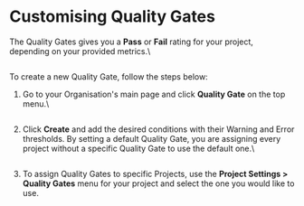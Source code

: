 # Customising Quality Gates

The Quality Gates gives you a **Pass** or **Fail** rating for your project, depending on your provided metrics.\


<figure><img src="https://cdn.document360.io/8711f4e7-c040-4616-aac9-d947f87e4619/Images/Documentation/image(252).png" alt=""><figcaption></figcaption></figure>

To create a new Quality Gate, follow the steps below:

1.  Go to your Organisation's main page and click **Quality Gate** on the top menu.\


    <figure><img src="https://cdn.document360.io/8711f4e7-c040-4616-aac9-d947f87e4619/Images/Documentation/image(253).png" alt=""><figcaption></figcaption></figure>
2.  Click **Create** and add the desired conditions with their Warning and Error thresholds. By setting a default Quality Gate, you are assigning every project without a specific Quality Gate to use the default one.\


    <figure><img src="https://cdn.document360.io/8711f4e7-c040-4616-aac9-d947f87e4619/Images/Documentation/image(256).png" alt=""><figcaption></figcaption></figure>
3. To assign Quality Gates to specific Projects, use the **Project Settings > Quality Gates** menu for your project and select the one you would like to use.

<figure><img src="https://cdn.document360.io/8711f4e7-c040-4616-aac9-d947f87e4619/Images/Documentation/image(255).png" alt=""><figcaption></figcaption></figure>

<figure><img src="https://cdn.document360.io/8711f4e7-c040-4616-aac9-d947f87e4619/Images/Documentation/image(254).png" alt=""><figcaption></figcaption></figure>
